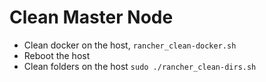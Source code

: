 # Clean Master Node

* Clean docker on the host, `rancher_clean-docker.sh`
* Reboot the host
* Clean folders on the host `sudo ./rancher_clean-dirs.sh`